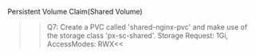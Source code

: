 Persistent Volume Claim(Shared Volume)

>>Q7: Create a PVC called 'shared-nginx-pvc' and make use of the storage class 'px-sc-shared'. Storage Request: 1Gi, AccessModes: RWX<< 
